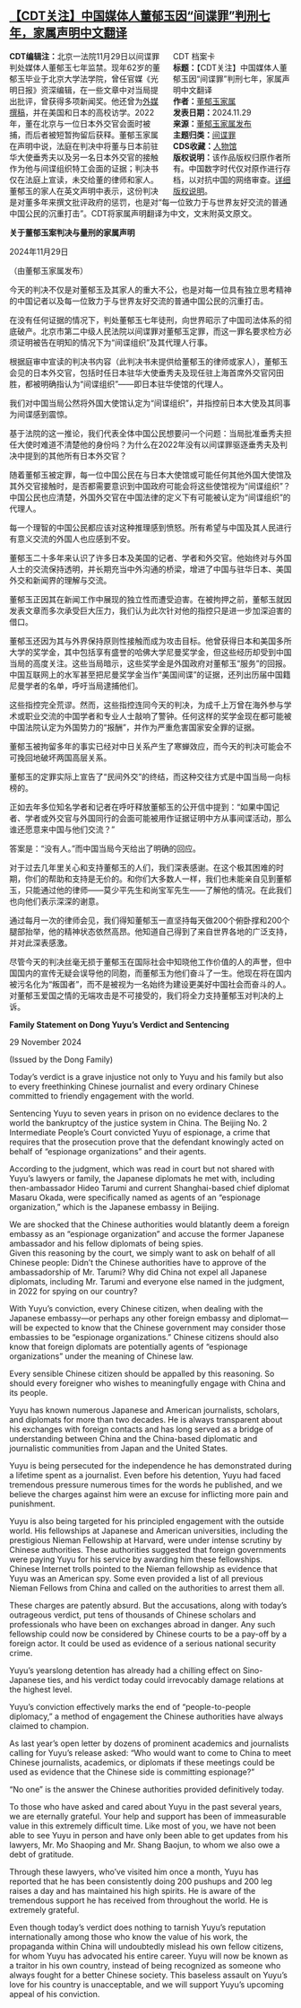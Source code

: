 <!--1732998347000-->
[【CDT关注】中国媒体人董郁玉因“间谍罪”判刑七年，家属声明中文翻译](https://chinadigitaltimes.net/chinese/713593.html)
------

<div style="width:42%;float:right;padding-left:20px"><div class="su-spoiler su-spoiler-style-fancy su-spoiler-icon-chevron-circle" data-scroll-offset="0" data-anchor-in-url="no"><div class="su-spoiler-title" tabindex="0" role="button"><span class="su-spoiler-icon"></span>CDT 档案卡</div><div class="su-spoiler-content su-u-clearfix su-u-trim"><strong>标题：</strong>【CDT关注】中国媒体人董郁玉因“间谍罪”判刑七年，家属声明中文翻译<br><strong>作者：</strong><a href="https://chinadigitaltimes.net/space/董郁玉" target="_blank">董郁玉家属</a><br><strong>发表日期：</strong>2024.11.29<br><strong>来源：</strong><a href="" target="_blank">董郁玉家属发布</a><br><strong>主题归类：</strong><a href="https://chinadigitaltimes.net/space/间谍" target="_blank">间谍罪</a><br><strong>CDS收藏：</strong><a href="https://chinadigitaltimes.net/space/%E4%BA%BA%E7%89%A9%E9%A6%86" target="_blank" rel="noopener">人物馆</a><br><strong>版权说明：</strong>该作品版权归原作者所有。中国数字时代仅对原作进行存档，以对抗中国的网络审查。<a href="https://chinadigitaltimes.net/chinese/copyright">详细版权说明</a>。</div></div></div><p><strong>CDT编辑注：</strong>北京一法院11月29日以间谍罪判处媒体人董郁玉七年监禁。现年62岁的董郁玉毕业于北京大学法学院，曾任官媒《光明日报》资深编辑，在一些文章中对当局提出批评，曾获得多项新闻奖。他还曾为<a href="https://cn.nytimes.com/education/20120704/cc04students/" title="外媒">外媒</a><a href="https://cn.nytimes.com/china/20120731/cc31dongyuyu/" title="撰稿">撰稿</a>，并在美国和日本的高校访学。2022年，董在北京与一位日本外交官会面时被捕，而后者被短暂拘留后获释。董郁玉家属在声明中说，法庭在判决中将董与日本前驻华大使垂秀夫以及另一名日本外交官的接触作为他与间谍组织特工会面的证据；判决书仅在法庭上宣读，未交给董的律师和家人。董郁玉的家人在英文声明中表示，这份判决是对董多年来撰文批评政府的惩罚，也是对“每一位致力于与世界友好交流的普通中国公民的沉重打击”。CDT将家属声明翻译为中文，文末附英文原文。</p><p><strong>关于董郁玉案判决与量刑的家属声明</strong></p><p>2024年11月29日</p><p>（由董郁玉家属发布）</p><p>今天的判决不仅是对董郁玉及其家人的重大不公，也是对每一位具有独立思考精神的中国记者以及每一位致力于与世界友好交流的普通中国公民的沉重打击。</p><p>在没有任何证据的情况下，判处董郁玉七年徒刑，向世界昭示了中国司法体系的彻底破产。北京市第二中级人民法院以间谍罪对董郁玉定罪，而这一罪名要求检方必须证明被告在明知的情况下为“间谍组织”及其代理人行事。</p><p>根据庭审中宣读的判决书内容（此判决书未提供给董郁玉的律师或家人），董郁玉会见的日本外交官，包括时任日本驻华大使垂秀夫及现任驻上海首席外交官冈田胜，都被明确指认为“间谍组织”——即日本驻华使馆的代理人。</p><p>我们对中国当局公然将外国大使馆认定为“间谍组织”，并指控前日本大使及其同事为间谍感到震惊。</p><p>基于法院的这一推论，我们代表全体中国公民想要问一个问题：当局批准垂秀夫担任大使时难道不清楚他的身份吗？为什么在2022年没有以间谍罪驱逐垂秀夫及判决中提到的其他所有日本外交官？</p><p>随着董郁玉被定罪，每一位中国公民在与日本大使馆或可能任何其他外国大使馆及其外交官接触时，是否都需要意识到中国政府可能会将这些使馆视为“间谍组织”？中国公民也应清楚，外国外交官在中国法律的定义下有可能被认定为“间谍组织”的代理人。</p><p>每一个理智的中国公民都应该对这种推理感到愤怒。所有希望与中国及其人民进行有意义交流的外国人也应感到不安。</p><p>董郁玉二十多年来认识了许多日本及美国的记者、学者和外交官。他始终对与外国人士的交流保持透明，并长期充当中外沟通的桥梁，增进了中国与驻华日本、美国外交和新闻界的理解与交流。</p><p>董郁玉正因其在新闻工作中展现的独立性而遭受迫害。在被拘押之前，董郁玉就因发表文章而多次承受巨大压力，我们认为此次针对他的指控只是进一步加深迫害的借口。</p><p>董郁玉还因为其与外界保持原则性接触而成为攻击目标。他曾获得日本和美国多所大学的奖学金，其中包括享有盛誉的哈佛大学尼曼奖学金，但这些经历却受到中国当局的高度关注。这些当局暗示，这些奖学金是外国政府对董郁玉“服务”的回报。中国互联网上的水军甚至把尼曼奖学金当作“美国间谍”的证据，还列出历届中国籍尼曼学者的名单，呼吁当局逮捕他们。</p><p>这些指控完全荒谬。然而，这些指控连同今天的判决，为成千上万曾在海外参与学术或职业交流的中国学者和专业人士敲响了警钟。任何这样的奖学金现在都可能被中国法院认定为外国势力的“报酬”，并作为严重危害国家安全罪的证据。</p><p>董郁玉被拘留多年的事实已经对中日关系产生了寒蝉效应，而今天的判决可能会不可挽回地破坏两国高层关系。</p><p>董郁玉的定罪实际上宣告了“民间外交”的终结，而这种交往方式是中国当局一向标榜的。</p><p>正如去年多位知名学者和记者在呼吁释放董郁玉的公开信中提到：“如果中国记者、学者或外交官与外国同行的会面可能被用作证据证明中方从事间谍活动，那么谁还愿意来中国与他们交流？”</p><p>答案是：“没有人。”而中国当局今天给出了明确的回应。</p><p>对于过去几年里关心和支持董郁玉的人们，我们深表感谢。在这个极其困难的时期，你们的帮助和支持是无价的。和你们大多数人一样，我们也未能亲自见到董郁玉，只能通过他的律师——莫少平先生和尚宝军先生——了解他的情况。在此我们也向他们表示深深的谢意。</p><p>通过每月一次的律师会见，我们得知董郁玉一直坚持每天做200个俯卧撑和200个腿部抬举，他的精神状态依然高昂。他知道自己得到了来自世界各地的广泛支持，并对此深表感激。</p><p>尽管今天的判决丝毫无损于董郁玉在国际社会中知晓他工作价值的人的声誉，但中国国内的宣传无疑会误导他的同胞，而董郁玉为他们奋斗了一生。他现在将在国内被污名化为“叛国者”，而不是被视为一名始终为建设更美好中国社会而奋斗的人。对董郁玉爱国之情的无端攻击是不可接受的，我们将全力支持董郁玉对判决的上诉。</p><p><strong>Family Statement on Dong Yuyu’s Verdict and Sentencing</strong></p><p>29 November 2024 </p><p>(Issued by the Dong Family) </p><p>Today’s verdict is a grave injustice not only to Yuyu and his family but also to every freethinking Chinese journalist and every ordinary Chinese committed to friendly engagement with the world. </p><p>Sentencing Yuyu to seven years in prison on no evidence declares to the world the bankruptcy of the justice system in China. The Beijing No. 2 Intermediate People’s Court convicted Yuyu of espionage, a crime that requires that the prosecution prove that the defendant knowingly acted on behalf of “espionage organizations” and their agents. </p><p>According to the judgment, which was read in court but not shared with Yuyu’s lawyers or family, the Japanese diplomats he met with, including then-ambassador Hideo Tarumi and current Shanghai-based chief diplomat Masaru Okada, were specifically named as agents of an “espionage organization,” which is the Japanese embassy in Beijing. </p><p>We are shocked that the Chinese authorities would blatantly deem a foreign embassy as an “espionage organization” and accuse the former Japanese ambassador and his fellow diplomats of being spies.<br>Given this reasoning by the court, we simply want to ask on behalf of all Chinese people: Didn’t the Chinese authorities have to approve of the ambassadorship of Mr. Tarumi? Why did China not expel all Japanese diplomats, including Mr. Tarumi and everyone else named in the judgment, in 2022 for spying on our country? </p><p>With Yuyu’s conviction, every Chinese citizen, when dealing with the Japanese embassy—or perhaps any other foreign embassy and diplomat—will be expected to know that the Chinese government may consider those embassies to be “espionage organizations.” Chinese citizens should also know that foreign diplomats are potentially agents of “espionage organizations” under the meaning of Chinese law. </p><p>Every sensible Chinese citizen should be appalled by this reasoning. So should every foreigner who wishes to meaningfully engage with China and its people. </p><p>Yuyu has known numerous Japanese and American journalists, scholars, and diplomats for more than two decades. He is always transparent about his exchanges with foreign contacts and has long served as a bridge of understanding between China and the China-based diplomatic and journalistic communities from Japan and the United States. </p><p>Yuyu is being persecuted for the independence he has demonstrated during a lifetime spent as a journalist. Even before his detention, Yuyu had faced tremendous pressure numerous times for the words he published, and we believe the charges against him were an excuse for inflicting more pain and punishment. </p><p>Yuyu is also being targeted for his principled engagement with the outside world. His fellowships at Japanese and American universities, including the prestigious Nieman Fellowship at Harvard, were under intense scrutiny by Chinese authorities. These authorities suggested that foreign governments were paying Yuyu for his service by awarding him these fellowships. Chinese Internet trolls pointed to the Nieman fellowship as evidence that Yuyu was an American spy. Some even provided a list of all previous Nieman Fellows from China and called on the authorities to arrest them all. </p><p>These charges are patently absurd. But the accusations, along with today’s outrageous verdict, put tens of thousands of Chinese scholars and professionals who have been on exchanges abroad in danger. Any such fellowship could now be considered by Chinese courts to be a pay-off by a foreign actor. It could be used as evidence of a serious national security crime. </p><p>Yuyu’s yearslong detention has already had a chilling effect on Sino-Japanese ties, and his verdict today could irrevocably damage relations at the highest level.</p><p>Yuyu’s conviction effectively marks the end of “people-to-people diplomacy,” a method of engagement the Chinese authorities have always claimed to champion. </p><p>As last year’s open letter by dozens of prominent academics and journalists calling for Yuyu’s release asked: “Who would want to come to China to meet Chinese journalists, academics, or diplomats if these meetings could be used as evidence that the Chinese side is committing espionage?” </p><p>“No one” is the answer the Chinese authorities provided definitively today. </p><p>To those who have asked and cared about Yuyu in the past several years, we are eternally grateful. Your help and support has been of immeasurable value in this extremely difficult time. Like most of you, we have not been able to see Yuyu in person and have only been able to get updates from his lawyers, Mr. Mo Shaoping and Mr. Shang Baojun, to whom we also owe a debt of gratitude. </p><p>Through these lawyers, who’ve visited him once a month, Yuyu has reported that he has been consistently doing 200 pushups and 200 leg raises a day and has maintained his high spirits. He is aware of the tremendous support he has received from throughout the world. He is extremely grateful. </p><p>Even though today’s verdict does nothing to tarnish Yuyu’s reputation internationally among those who know the value of his work, the propaganda within China will undoubtedly mislead his own fellow citizens, for whom Yuyu has advocated his entire career. Yuyu will now be known as a traitor in his own country, instead of being recognized as someone who always fought for a better Chinese society. This baseless assault on Yuyu’s love for his country is unacceptable, and we will support Yuyu’s upcoming appeal of his conviction.</p><div class="addtoany_share_save_container addtoany_content addtoany_content_bottom"><div class="a2a_kit a2a_kit_size_32 addtoany_list" data-a2a-url="https://chinadigitaltimes.net/chinese/713593.html" data-a2a-title="【CDT关注】中国媒体人董郁玉因“间谍罪”判刑七年，家属声明中文翻译"><a class="a2a_button_facebook" href="https://www.addtoany.com/add_to/facebook?linkurl=https%3A%2F%2Fchinadigitaltimes.net%2Fchinese%2F713593.html&amp;linkname=%E3%80%90CDT%E5%85%B3%E6%B3%A8%E3%80%91%E4%B8%AD%E5%9B%BD%E5%AA%92%E4%BD%93%E4%BA%BA%E8%91%A3%E9%83%81%E7%8E%89%E5%9B%A0%E2%80%9C%E9%97%B4%E8%B0%8D%E7%BD%AA%E2%80%9D%E5%88%A4%E5%88%91%E4%B8%83%E5%B9%B4%EF%BC%8C%E5%AE%B6%E5%B1%9E%E5%A3%B0%E6%98%8E%E4%B8%AD%E6%96%87%E7%BF%BB%E8%AF%91" title="Facebook" rel="nofollow noopener" target="_blank"></a><a class="a2a_button_twitter" href="https://www.addtoany.com/add_to/twitter?linkurl=https%3A%2F%2Fchinadigitaltimes.net%2Fchinese%2F713593.html&amp;linkname=%E3%80%90CDT%E5%85%B3%E6%B3%A8%E3%80%91%E4%B8%AD%E5%9B%BD%E5%AA%92%E4%BD%93%E4%BA%BA%E8%91%A3%E9%83%81%E7%8E%89%E5%9B%A0%E2%80%9C%E9%97%B4%E8%B0%8D%E7%BD%AA%E2%80%9D%E5%88%A4%E5%88%91%E4%B8%83%E5%B9%B4%EF%BC%8C%E5%AE%B6%E5%B1%9E%E5%A3%B0%E6%98%8E%E4%B8%AD%E6%96%87%E7%BF%BB%E8%AF%91" title="Twitter" rel="nofollow noopener" target="_blank"></a><a class="a2a_button_telegram" href="https://www.addtoany.com/add_to/telegram?linkurl=https%3A%2F%2Fchinadigitaltimes.net%2Fchinese%2F713593.html&amp;linkname=%E3%80%90CDT%E5%85%B3%E6%B3%A8%E3%80%91%E4%B8%AD%E5%9B%BD%E5%AA%92%E4%BD%93%E4%BA%BA%E8%91%A3%E9%83%81%E7%8E%89%E5%9B%A0%E2%80%9C%E9%97%B4%E8%B0%8D%E7%BD%AA%E2%80%9D%E5%88%A4%E5%88%91%E4%B8%83%E5%B9%B4%EF%BC%8C%E5%AE%B6%E5%B1%9E%E5%A3%B0%E6%98%8E%E4%B8%AD%E6%96%87%E7%BF%BB%E8%AF%91" title="Telegram" rel="nofollow noopener" target="_blank"></a><a class="a2a_button_reddit" href="https://www.addtoany.com/add_to/reddit?linkurl=https%3A%2F%2Fchinadigitaltimes.net%2Fchinese%2F713593.html&amp;linkname=%E3%80%90CDT%E5%85%B3%E6%B3%A8%E3%80%91%E4%B8%AD%E5%9B%BD%E5%AA%92%E4%BD%93%E4%BA%BA%E8%91%A3%E9%83%81%E7%8E%89%E5%9B%A0%E2%80%9C%E9%97%B4%E8%B0%8D%E7%BD%AA%E2%80%9D%E5%88%A4%E5%88%91%E4%B8%83%E5%B9%B4%EF%BC%8C%E5%AE%B6%E5%B1%9E%E5%A3%B0%E6%98%8E%E4%B8%AD%E6%96%87%E7%BF%BB%E8%AF%91" title="Reddit" rel="nofollow noopener" target="_blank"></a><a class="a2a_button_whatsapp" href="https://www.addtoany.com/add_to/whatsapp?linkurl=https%3A%2F%2Fchinadigitaltimes.net%2Fchinese%2F713593.html&amp;linkname=%E3%80%90CDT%E5%85%B3%E6%B3%A8%E3%80%91%E4%B8%AD%E5%9B%BD%E5%AA%92%E4%BD%93%E4%BA%BA%E8%91%A3%E9%83%81%E7%8E%89%E5%9B%A0%E2%80%9C%E9%97%B4%E8%B0%8D%E7%BD%AA%E2%80%9D%E5%88%A4%E5%88%91%E4%B8%83%E5%B9%B4%EF%BC%8C%E5%AE%B6%E5%B1%9E%E5%A3%B0%E6%98%8E%E4%B8%AD%E6%96%87%E7%BF%BB%E8%AF%91" title="WhatsApp" rel="nofollow noopener" target="_blank"></a><a class="a2a_button_email" href="https://www.addtoany.com/add_to/email?linkurl=https%3A%2F%2Fchinadigitaltimes.net%2Fchinese%2F713593.html&amp;linkname=%E3%80%90CDT%E5%85%B3%E6%B3%A8%E3%80%91%E4%B8%AD%E5%9B%BD%E5%AA%92%E4%BD%93%E4%BA%BA%E8%91%A3%E9%83%81%E7%8E%89%E5%9B%A0%E2%80%9C%E9%97%B4%E8%B0%8D%E7%BD%AA%E2%80%9D%E5%88%A4%E5%88%91%E4%B8%83%E5%B9%B4%EF%BC%8C%E5%AE%B6%E5%B1%9E%E5%A3%B0%E6%98%8E%E4%B8%AD%E6%96%87%E7%BF%BB%E8%AF%91" title="Email" rel="nofollow noopener" target="_blank"></a><a class="a2a_button_copy_link" href="https://www.addtoany.com/add_to/copy_link?linkurl=https%3A%2F%2Fchinadigitaltimes.net%2Fchinese%2F713593.html&amp;linkname=%E3%80%90CDT%E5%85%B3%E6%B3%A8%E3%80%91%E4%B8%AD%E5%9B%BD%E5%AA%92%E4%BD%93%E4%BA%BA%E8%91%A3%E9%83%81%E7%8E%89%E5%9B%A0%E2%80%9C%E9%97%B4%E8%B0%8D%E7%BD%AA%E2%80%9D%E5%88%A4%E5%88%91%E4%B8%83%E5%B9%B4%EF%BC%8C%E5%AE%B6%E5%B1%9E%E5%A3%B0%E6%98%8E%E4%B8%AD%E6%96%87%E7%BF%BB%E8%AF%91" title="Copy Link" rel="nofollow noopener" target="_blank"></a><a class="a2a_dd addtoany_share_save addtoany_share" href="https://www.addtoany.com/share"></a></div></div>
